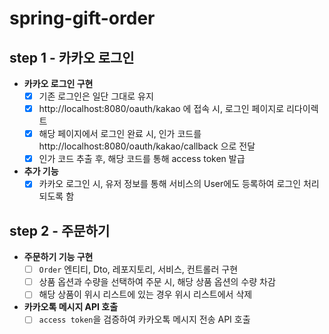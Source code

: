 # spring-gift-order

## step 1 - 카카오 로그인

- **카카오 로그인 구현**
    - [x] 기존 로그인은 일단 그대로 유지
    - [x] http://localhost:8080/oauth/kakao 에 접속 시, 로그인 페이지로 리다이렉트
    - [x] 해당 페이지에서 로그인 완료 시, 인가 코드를 http://localhost:8080/oauth/kakao/callback 으로 전달
    - [x] 인가 코드 추출 후, 해당 코드를 통해 access token 발급

- **추가 기능**
    - [x] 카카오 로그인 시, 유저 정보를 통해 서비스의 User에도 등록하여 로그인 처리 되도록 함

## step 2 - 주문하기

- **주문하기 기능 구현**
  - [ ] `Order` 엔티티, Dto, 레포지토리, 서비스, 컨트롤러 구현
  - [ ] 상품 옵션과 수량을 선택하여 주문 시, 해당 상품 옵션의 수량 차감
  - [ ] 해당 상품이 위시 리스트에 있는 경우 위시 리스트에서 삭제
  
- **카카오톡 메시지 API 호출**
  - [ ] `access token`을 검증하여 카카오톡 메시지 전송 API 호출